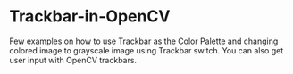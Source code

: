 # Trackbar-in-OpenCV
Few examples on how to use Trackbar as the Color Palette and changing colored image to grayscale image using Trackbar switch. You can also get user input with OpenCV trackbars.
